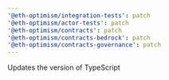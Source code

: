 ```yaml
---
'@eth-optimism/integration-tests': patch
'@eth-optimism/actor-tests': patch
'@eth-optimism/contracts': patch
'@eth-optimism/contracts-bedrock': patch
'@eth-optimism/contracts-governance': patch
---
```


Updates the version of TypeScript
